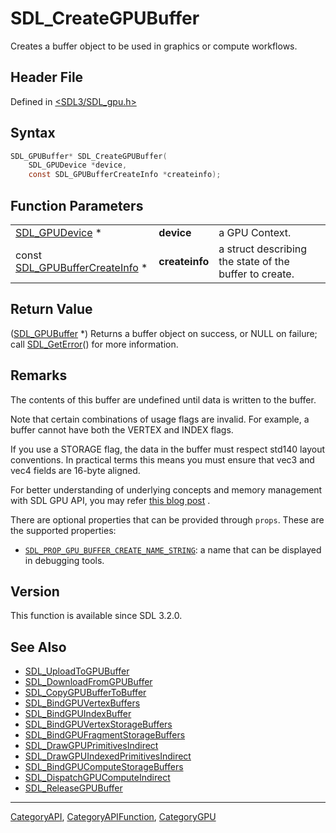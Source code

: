 # SDL_CreateGPUBuffer

Creates a buffer object to be used in graphics or compute workflows.

## Header File

Defined in [<SDL3/SDL_gpu.h>](https://github.com/libsdl-org/SDL/blob/main/include/SDL3/SDL_gpu.h)

## Syntax

```c
SDL_GPUBuffer* SDL_CreateGPUBuffer(
    SDL_GPUDevice *device,
    const SDL_GPUBufferCreateInfo *createinfo);
```

## Function Parameters

|                                                            |                |                                                        |
| ---------------------------------------------------------- | -------------- | ------------------------------------------------------ |
| [SDL_GPUDevice](SDL_GPUDevice) *                           | **device**     | a GPU Context.                                         |
| const [SDL_GPUBufferCreateInfo](SDL_GPUBufferCreateInfo) * | **createinfo** | a struct describing the state of the buffer to create. |

## Return Value

([SDL_GPUBuffer](SDL_GPUBuffer) *) Returns a buffer object on success, or
NULL on failure; call [SDL_GetError](SDL_GetError)() for more information.

## Remarks

The contents of this buffer are undefined until data is written to the
buffer.

Note that certain combinations of usage flags are invalid. For example, a
buffer cannot have both the VERTEX and INDEX flags.

If you use a STORAGE flag, the data in the buffer must respect std140
layout conventions. In practical terms this means you must ensure that vec3
and vec4 fields are 16-byte aligned.

For better understanding of underlying concepts and memory management with
SDL GPU API, you may refer
[this blog post](https://moonside.games/posts/sdl-gpu-concepts-cycling/)
.

There are optional properties that can be provided through `props`. These
are the supported properties:

- [`SDL_PROP_GPU_BUFFER_CREATE_NAME_STRING`](SDL_PROP_GPU_BUFFER_CREATE_NAME_STRING):
  a name that can be displayed in debugging tools.

## Version

This function is available since SDL 3.2.0.

## See Also

- [SDL_UploadToGPUBuffer](SDL_UploadToGPUBuffer)
- [SDL_DownloadFromGPUBuffer](SDL_DownloadFromGPUBuffer)
- [SDL_CopyGPUBufferToBuffer](SDL_CopyGPUBufferToBuffer)
- [SDL_BindGPUVertexBuffers](SDL_BindGPUVertexBuffers)
- [SDL_BindGPUIndexBuffer](SDL_BindGPUIndexBuffer)
- [SDL_BindGPUVertexStorageBuffers](SDL_BindGPUVertexStorageBuffers)
- [SDL_BindGPUFragmentStorageBuffers](SDL_BindGPUFragmentStorageBuffers)
- [SDL_DrawGPUPrimitivesIndirect](SDL_DrawGPUPrimitivesIndirect)
- [SDL_DrawGPUIndexedPrimitivesIndirect](SDL_DrawGPUIndexedPrimitivesIndirect)
- [SDL_BindGPUComputeStorageBuffers](SDL_BindGPUComputeStorageBuffers)
- [SDL_DispatchGPUComputeIndirect](SDL_DispatchGPUComputeIndirect)
- [SDL_ReleaseGPUBuffer](SDL_ReleaseGPUBuffer)






----
[CategoryAPI](CategoryAPI), [CategoryAPIFunction](CategoryAPIFunction), [CategoryGPU](CategoryGPU)


